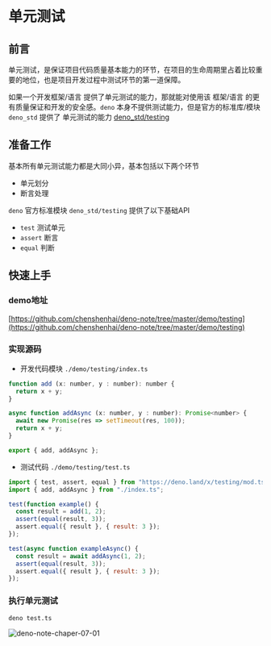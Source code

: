 # 单元测试

## 前言

单元测试，是保证项目代码质量基本能力的环节，在项目的生命周期里占着比较重要的地位，也是项目开发过程中测试环节的第一道保障。

如果一个开发框架/语言 提供了单元测试的能力，那就能对使用该 框架/语言 的更有质量保证和开发的安全感。`deno` 本身不提供测试能力，但是官方的标准库/模块 `deno_std` 提供了 单元测试的能力 [deno_std/testing](https://github.com/denoland/deno_std/blob/master/testing/README.md)


## 准备工作

基本所有单元测试能力都是大同小异，基本包括以下两个环节

- 单元划分
- 断言处理

`deno` 官方标准模块 `deno_std/testing` 提供了以下基础API

- `test` 测试单元
- `assert` 断言
- `equal` 判断

## 快速上手

### demo地址
[https://github.com/chenshenhai/deno-note/tree/master/demo/testing](https://github.com/chenshenhai/deno-note/tree/master/demo/testing)


### 实现源码

- 开发代码模块 `./demo/testing/index.ts`

```js
function add (x: number, y : number): number {
  return x + y;
}

async function addAsync (x: number, y : number): Promise<number> {
  await new Promise(res => setTimeout(res, 100));
  return x + y;
}

export { add, addAsync };
```

- 测试代码 `./demo/testing/test.ts`

```js
import { test, assert, equal } from "https://deno.land/x/testing/mod.ts";
import { add, addAsync } from "./index.ts";

test(function example() {
  const result = add(1, 2);
  assert(equal(result, 3));
  assert.equal({ result }, { result: 3 });
});

test(async function exampleAsync() {
  const result = await addAsync(1, 2);
  assert(equal(result, 3));
  assert.equal({ result }, { result: 3 });
});
```

### 执行单元测试

```sh
deno test.ts
```

![deno-note-chaper-07-01](https://user-images.githubusercontent.com/8216630/51619912-43723d00-1f6c-11e9-88df-cf2eca94d30f.jpg)